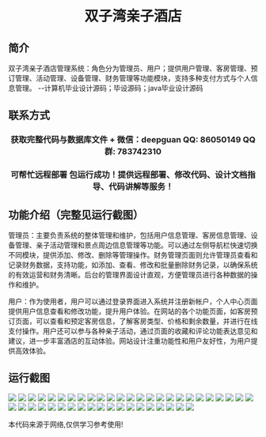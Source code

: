 <p><h1 align="center">双子湾亲子酒店</h1></p>

## 简介
双子湾亲子酒店管理系统：角色分为管理员、用户；提供用户管理、客房管理、预订管理、活动管理、设备管理、财务管理等功能模块，支持多种支付方式与个人信息管理。    --计算机毕业设计源码；毕设源码；java毕业设计源码


## 联系方式
<p><h3 align="center">获取完整代码与数据库文件 + 微信：deepguan QQ: 86050149 QQ群: 783742310</h3></p>
<p><h3 align="center">可帮忙远程部署 包运行成功！提供远程部署、修改代码、设计文档指导、代码讲解等服务！</h3></p>

## 功能介绍（完整见运行截图）
管理员：主要负责系统的整体管理和维护，包括用户信息管理、客房信息管理、设备管理、亲子活动管理和景点周边信息管理等功能。可以通过左侧导航栏快速切换不同模块，提供添加、修改、删除等管理操作。财务管理页面则允许管理员查看和记录财务数据，支持功能，如添加、查看、修改和批量删除财务记录，以确保系统的有效运营和财务清晰。后台的管理界面设计直观，方便管理员进行各种数据的操作和维护。

用户：作为使用者，用户可以通过登录界面进入系统并注册新帐户，个人中心页面提供用户信息查看和修改功能，提升用户体验。在网站的各个功能页面，如客房预订页面，可以查看和预定客房信息，了解客房类型、价格和剩余数量，并进行在线支付操作。用户还可以参与各种亲子活动，通过页面的收藏和评论功能表达意见和建议，进一步丰富酒店的互动体验。网站设计注重功能性和用户友好性，为用户提供高效体验。


## 运行截图
![](img/001.jpg)
![](img/002.jpg)
![](img/003.jpg)
![](img/004.jpg)
![](img/005.jpg)
![](img/006.jpg)
![](img/007.jpg)
![](img/008.jpg)
![](img/009.jpg)
![](img/010.jpg)
![](img/011.jpg)
![](img/012.jpg)
![](img/013.jpg)
![](img/014.jpg)
![](img/015.jpg)
![](img/016.jpg)
![](img/017.jpg)
![](img/018.jpg)
![](img/019.jpg)
![](img/020.jpg)
![](img/021.jpg)
![](img/022.jpg)
![](img/023.jpg)
![](img/024.jpg)
![](img/025.jpg)
![](img/026.jpg)
![](img/027.jpg)
![](img/028.jpg)
![](img/029.jpg)
![](img/030.jpg)
![](img/031.jpg)
![](img/032.jpg)
![](img/033.jpg)
![](img/034.jpg)
![](img/035.jpg)
![](img/036.jpg)
![](img/037.jpg)
![](img/038.jpg)
![](img/039.jpg)
![](img/040.jpg)
![](img/041.jpg)
![](img/042.jpg)
![](img/043.jpg)
![](img/044.jpg)

<p>本代码来源于网络,仅供学习参考使用!</p>
